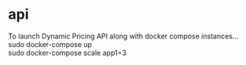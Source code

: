 # api
To launch Dynamic Pricing API along with docker compose instances...  
sudo docker-compose up  
sudo docker-compose scale app1=3   
